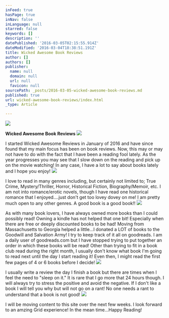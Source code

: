 ```yaml
---
inFeed: true
hasPage: true
inNav: false
inLanguage: null
starred: false
keywords: []
description: ''
datePublished: '2016-03-05T02:15:55.914Z'
dateModified: '2016-03-04T18:38:51.191Z'
title: Wicked Awesome Book Reviews
author: []
authors: []
publisher:
  name: null
  domain: null
  url: null
  favicon: null
sourcePath: _posts/2016-03-05-wicked-awesome-book-reviews.md
published: true
url: wicked-awesome-book-reviews/index.html
_type: Article

---
```

![](https://s3-us-west-2.amazonaws.com/the-grid-img/p/06f47221a7b38a19e1bb2a24908c8a37daf1c9c6.jpg)

**Wicked Awesome Book Reviews**
![](https://the-grid-user-content.s3-us-west-2.amazonaws.com/e1d8cb57-2449-40d6-9793-301a77d26086.jpg)

I started Wicked Awesome Reviews in January of 2016 and have since found that my main focus has been on book reviews.  Now, this may or may not have to do with the fact that I have been a reading fool lately.  As the year progresses you may see that I slow down on the reading and pick up on the movie watching!  In any case, I have a lot to say about books lately and I hope you enjoy!
![](https://the-grid-user-content.s3-us-west-2.amazonaws.com/ee5cd527-f794-4989-87a9-5a0ebf53b2bb.jpg)

I love to read in many genres including, but certainly not limited to; True Crime, Mystery/Thriller, Horror, Historical Fiction, Biography/Memoir, etc.  I am not into romance/erotic novels, though I have read one historical romance that I enjoyed....just don't get too lovey dovey on me!  I am pretty much open to any other genres.  A good book is a good book!!
![](https://the-grid-user-content.s3-us-west-2.amazonaws.com/f429f4ef-58ff-475f-96ea-743231836462.jpg)

As with many book lovers, I have always owned more books than I could possibly read! Owning a kindle has not helped that one bit! Especially when there are free or deeply discounted books to be had!  Moving from Massachusetts to Georgia helped a little...I donated a LOT of books to the Goodwill and Salvation Army! I try to keep track of it all on goodreads.  I am a daily user of goodreads.com but I have stopped trying to put together an order in which these books will be read!  Other than trying to fit in a book club read during the right month, I usually don't know what book I'm going to read next until the day I start reading it!  Even then, I might read the first few pages of 4 or 6 books before I decide!
![](https://the-grid-user-content.s3-us-west-2.amazonaws.com/0f7a723a-7f66-43e7-9880-dd0606af0198.jpg)

I usually write a review the day I finish a book but there are times when I feel the need to "sleep on it."  It is rare that I go more that 24 hours though.  I will always try to stress the positive and avoid the negative.  If I don't like a book I will tell you why but will not go on a rant!  No one needs a rant to understand that a book is not good!  ![](https://the-grid-user-content.s3-us-west-2.amazonaws.com/0de86ec3-272e-4f0b-961f-e20aba591a96.jpg)

I will be moving content to this site over the next few weeks.  I look forward to an amzing Grid experience!  In the mean time...Happy Reading!